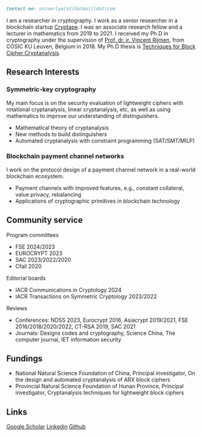 ```markdown
Contact me: univerlyw(at)hotmail(dot)com
```

I am a researcher in cryptography. I work as a senior researcher in a blockchain startup [Cryptape](https://twitter.com/cryptape?lang=en). I was an associate research fellow and a lecturer in mathematics from 2019 to 2021. I received my Ph.D in cryptography under the supervision of [Prof. dr. ir. Vincent Rijmen](https://en.wikipedia.org/wiki/Vincent_Rijmen), from COSIC KU Leuven, Belgium in 2018. My Ph.D thesis is [Techniques for Block Cipher Cryptanalysis](https://www.esat.kuleuven.be/cosic/publications/thesis-306.pdf). 

## Research Interests

### Symmetric-key cryptography
My main focus is on the security evaluation of lightweight ciphers with rotational cryptanalysis, linear cryptanalysis, etc, as well as using mathematics to improve our understanding of distinguishers.
- Mathematical theory of cryptanalysis
- New methods to build distinguishers
- Automated cryptanalysis with constraint programming (SAT/SMT/MILP)

### Blockchain payment channel networks
I work on the protocol design of a payment channel network in a real-world blockchain ecosystem.
- Payment channels with improved features, e.g., constant collateral, value privacy, rebalancing
- Applications of cryptographic primitives in blockchain technology


## Community service
Program committees
- FSE 2024/2023
- EUROCRYPT 2023
- SAC 2023/2022/2020
- Cfail 2020
  
Editorial boards
- IACR Communications in Cryptology 2024
- IACR Transactions on Symmetric Cryptology 2023/2022

Reviews
- Conferences: NDSS 2023, Eurocrypt 2016, Asiacrypt 2019/2021, FSE 2016/2018/2020/2022, CT-RSA 2019, SAC 2021
- Journals: Designs codes and cryptography, Science China, The computer journal, IET information security


## Fundings
- National Natural Science Foundation of China, Principal investigator, On the design and automated cryptanalysis of ARX block ciphers
- Provincial Natural Science Foundation of Hunan Province, Principal investigator, Cryptanalysis techniques for lightweight block ciphers

## Links
[Google Scholar](https://scholar.google.com/citations?hl=en&user=fbnd6LMAAAAJ)
[Linkedin](https://www.linkedin.com/in/yunwen-liu-a631bb122/)
[Github](https://github.com/YunwenL)

